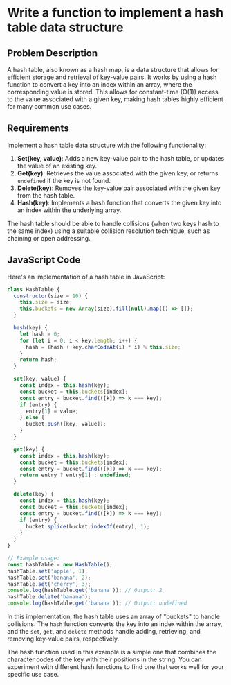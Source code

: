 # Write a function to implement a hash table data structure

## Problem Description

A hash table, also known as a hash map, is a data structure that allows for efficient storage and retrieval of key-value pairs. It works by using a hash function to convert a key into an index within an array, where the corresponding value is stored. This allows for constant-time (O(1)) access to the value associated with a given key, making hash tables highly efficient for many common use cases.

## Requirements

Implement a hash table data structure with the following functionality:

1. **Set(key, value)**: Adds a new key-value pair to the hash table, or updates the value of an existing key.
2. **Get(key)**: Retrieves the value associated with the given key, or returns `undefined` if the key is not found.
3. **Delete(key)**: Removes the key-value pair associated with the given key from the hash table.
4. **Hash(key)**: Implements a hash function that converts the given key into an index within the underlying array.

The hash table should be able to handle collisions (when two keys hash to the same index) using a suitable collision resolution technique, such as chaining or open addressing.

## JavaScript Code

Here's an implementation of a hash table in JavaScript:

```javascript
class HashTable {
  constructor(size = 10) {
    this.size = size;
    this.buckets = new Array(size).fill(null).map(() => []);
  }

  hash(key) {
    let hash = 0;
    for (let i = 0; i < key.length; i++) {
      hash = (hash + key.charCodeAt(i) * i) % this.size;
    }
    return hash;
  }

  set(key, value) {
    const index = this.hash(key);
    const bucket = this.buckets[index];
    const entry = bucket.find(([k]) => k === key);
    if (entry) {
      entry[1] = value;
    } else {
      bucket.push([key, value]);
    }
  }

  get(key) {
    const index = this.hash(key);
    const bucket = this.buckets[index];
    const entry = bucket.find(([k]) => k === key);
    return entry ? entry[1] : undefined;
  }

  delete(key) {
    const index = this.hash(key);
    const bucket = this.buckets[index];
    const entry = bucket.find(([k]) => k === key);
    if (entry) {
      bucket.splice(bucket.indexOf(entry), 1);
    }
  }
}

// Example usage:
const hashTable = new HashTable();
hashTable.set('apple', 1);
hashTable.set('banana', 2);
hashTable.set('cherry', 3);
console.log(hashTable.get('banana')); // Output: 2
hashTable.delete('banana');
console.log(hashTable.get('banana')); // Output: undefined
```

In this implementation, the hash table uses an array of "buckets" to handle collisions. The `hash` function converts the key into an index within the array, and the `set`, `get`, and `delete` methods handle adding, retrieving, and removing key-value pairs, respectively.

The hash function used in this example is a simple one that combines the character codes of the key with their positions in the string. You can experiment with different hash functions to find one that works well for your specific use case.
